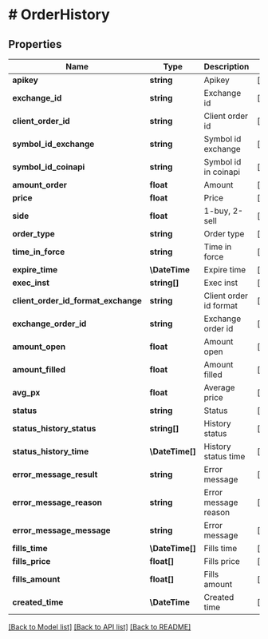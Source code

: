 # # OrderHistory

## Properties

Name | Type | Description | Notes
------------ | ------------- | ------------- | -------------
**apikey** | **string** | Apikey | [optional]
**exchange_id** | **string** | Exchange id | [optional]
**client_order_id** | **string** | Client order id | [optional]
**symbol_id_exchange** | **string** | Symbol id exchange | [optional]
**symbol_id_coinapi** | **string** | Symbol id in coinapi | [optional]
**amount_order** | **float** | Amount | [optional]
**price** | **float** | Price | [optional]
**side** | **float** | 1-buy, 2-sell | [optional]
**order_type** | **string** | Order type | [optional]
**time_in_force** | **string** | Time in force | [optional]
**expire_time** | **\DateTime** | Expire time | [optional]
**exec_inst** | **string[]** | Exec inst | [optional]
**client_order_id_format_exchange** | **string** | Client order id format | [optional]
**exchange_order_id** | **string** | Exchange order id | [optional]
**amount_open** | **float** | Amount open | [optional]
**amount_filled** | **float** | Amount filled | [optional]
**avg_px** | **float** | Average price | [optional]
**status** | **string** | Status | [optional]
**status_history_status** | **string[]** | History status | [optional]
**status_history_time** | **\DateTime[]** | History status time | [optional]
**error_message_result** | **string** | Error message | [optional]
**error_message_reason** | **string** | Error message reason | [optional]
**error_message_message** | **string** | Error message | [optional]
**fills_time** | **\DateTime[]** | Fills time | [optional]
**fills_price** | **float[]** | Fills price | [optional]
**fills_amount** | **float[]** | Fills amount | [optional]
**created_time** | **\DateTime** | Created time | [optional]

[[Back to Model list]](../../README.md#models) [[Back to API list]](../../README.md#endpoints) [[Back to README]](../../README.md)
